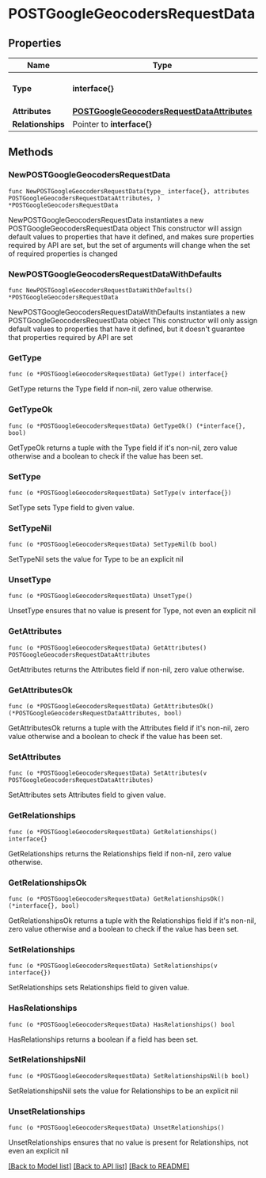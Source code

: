 # POSTGoogleGeocodersRequestData

## Properties

Name | Type | Description | Notes
------------ | ------------- | ------------- | -------------
**Type** | **interface{}** | The resource&#39;s type | 
**Attributes** | [**POSTGoogleGeocodersRequestDataAttributes**](POSTGoogleGeocodersRequestDataAttributes.md) |  | 
**Relationships** | Pointer to **interface{}** |  | [optional] 

## Methods

### NewPOSTGoogleGeocodersRequestData

`func NewPOSTGoogleGeocodersRequestData(type_ interface{}, attributes POSTGoogleGeocodersRequestDataAttributes, ) *POSTGoogleGeocodersRequestData`

NewPOSTGoogleGeocodersRequestData instantiates a new POSTGoogleGeocodersRequestData object
This constructor will assign default values to properties that have it defined,
and makes sure properties required by API are set, but the set of arguments
will change when the set of required properties is changed

### NewPOSTGoogleGeocodersRequestDataWithDefaults

`func NewPOSTGoogleGeocodersRequestDataWithDefaults() *POSTGoogleGeocodersRequestData`

NewPOSTGoogleGeocodersRequestDataWithDefaults instantiates a new POSTGoogleGeocodersRequestData object
This constructor will only assign default values to properties that have it defined,
but it doesn't guarantee that properties required by API are set

### GetType

`func (o *POSTGoogleGeocodersRequestData) GetType() interface{}`

GetType returns the Type field if non-nil, zero value otherwise.

### GetTypeOk

`func (o *POSTGoogleGeocodersRequestData) GetTypeOk() (*interface{}, bool)`

GetTypeOk returns a tuple with the Type field if it's non-nil, zero value otherwise
and a boolean to check if the value has been set.

### SetType

`func (o *POSTGoogleGeocodersRequestData) SetType(v interface{})`

SetType sets Type field to given value.


### SetTypeNil

`func (o *POSTGoogleGeocodersRequestData) SetTypeNil(b bool)`

 SetTypeNil sets the value for Type to be an explicit nil

### UnsetType
`func (o *POSTGoogleGeocodersRequestData) UnsetType()`

UnsetType ensures that no value is present for Type, not even an explicit nil
### GetAttributes

`func (o *POSTGoogleGeocodersRequestData) GetAttributes() POSTGoogleGeocodersRequestDataAttributes`

GetAttributes returns the Attributes field if non-nil, zero value otherwise.

### GetAttributesOk

`func (o *POSTGoogleGeocodersRequestData) GetAttributesOk() (*POSTGoogleGeocodersRequestDataAttributes, bool)`

GetAttributesOk returns a tuple with the Attributes field if it's non-nil, zero value otherwise
and a boolean to check if the value has been set.

### SetAttributes

`func (o *POSTGoogleGeocodersRequestData) SetAttributes(v POSTGoogleGeocodersRequestDataAttributes)`

SetAttributes sets Attributes field to given value.


### GetRelationships

`func (o *POSTGoogleGeocodersRequestData) GetRelationships() interface{}`

GetRelationships returns the Relationships field if non-nil, zero value otherwise.

### GetRelationshipsOk

`func (o *POSTGoogleGeocodersRequestData) GetRelationshipsOk() (*interface{}, bool)`

GetRelationshipsOk returns a tuple with the Relationships field if it's non-nil, zero value otherwise
and a boolean to check if the value has been set.

### SetRelationships

`func (o *POSTGoogleGeocodersRequestData) SetRelationships(v interface{})`

SetRelationships sets Relationships field to given value.

### HasRelationships

`func (o *POSTGoogleGeocodersRequestData) HasRelationships() bool`

HasRelationships returns a boolean if a field has been set.

### SetRelationshipsNil

`func (o *POSTGoogleGeocodersRequestData) SetRelationshipsNil(b bool)`

 SetRelationshipsNil sets the value for Relationships to be an explicit nil

### UnsetRelationships
`func (o *POSTGoogleGeocodersRequestData) UnsetRelationships()`

UnsetRelationships ensures that no value is present for Relationships, not even an explicit nil

[[Back to Model list]](../README.md#documentation-for-models) [[Back to API list]](../README.md#documentation-for-api-endpoints) [[Back to README]](../README.md)


